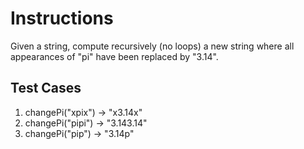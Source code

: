 # Instructions  

Given a string, compute recursively (no loops) a new string where all appearances of "pi" have been replaced by "3.14".

  ## Test Cases
  1. changePi("xpix") -> "x3.14x"
  2. changePi("pipi") -> "3.143.14"
  3. changePi("pip") -> "3.14p"
